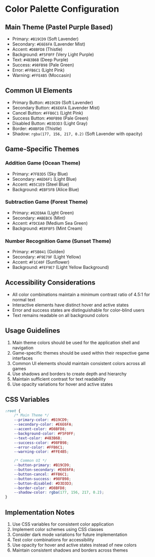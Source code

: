 # Color Palette Configuration

## Main Theme (Pastel Purple Based)
- Primary: `#B19CD9` (Soft Lavender)
- Secondary: `#E6E6FA` (Lavender Mist)
- Accent: `#D8BFD8` (Thistle)
- Background: `#F5F0FF` (Very Light Purple)
- Text: `#4B3B6B` (Deep Purple)
- Success: `#98FB98` (Pale Green)
- Error: `#FFB6C1` (Light Pink)
- Warning: `#FFE4B5` (Moccasin)

## Common UI Elements
- Primary Button: `#B19CD9` (Soft Lavender)
- Secondary Button: `#E6E6FA` (Lavender Mist)
- Cancel Button: `#FFB6C1` (Light Pink)
- Success Button: `#98FB98` (Pale Green)
- Disabled Button: `#D3D3D3` (Light Gray)
- Border: `#D8BFD8` (Thistle)
- Shadow: `rgba(177, 156, 217, 0.2)` (Soft Lavender with opacity)

## Game-Specific Themes

### Addition Game (Ocean Theme)
- Primary: `#7FB3D5` (Sky Blue)
- Secondary: `#AED6F1` (Light Blue)
- Accent: `#85C1E9` (Steel Blue)
- Background: `#EBF5FB` (Alice Blue)

### Subtraction Game (Forest Theme)
- Primary: `#82E0AA` (Light Green)
- Secondary: `#ABEBC6` (Mint)
- Accent: `#7DCEA0` (Medium Sea Green)
- Background: `#E8F8F5` (Mint Cream)

### Number Recognition Game (Sunset Theme)
- Primary: `#F5B041` (Golden)
- Secondary: `#F9E79F` (Light Yellow)
- Accent: `#F1C40F` (Sunflower)
- Background: `#FEF9E7` (Light Yellow Background)

## Accessibility Considerations
- All color combinations maintain a minimum contrast ratio of 4.5:1 for normal text
- Interactive elements have distinct hover and active states
- Error and success states are distinguishable for color-blind users
- Text remains readable on all background colors

## Usage Guidelines
1. Main theme colors should be used for the application shell and navigation
2. Game-specific themes should be used within their respective game interfaces
3. Common UI elements should maintain consistent colors across all games
4. Use shadows and borders to create depth and hierarchy
5. Maintain sufficient contrast for text readability
6. Use opacity variations for hover and active states

## CSS Variables
```css
:root {
    /* Main Theme */
    --primary-color: #B19CD9;
    --secondary-color: #E6E6FA;
    --accent-color: #D8BFD8;
    --background-color: #F5F0FF;
    --text-color: #4B3B6B;
    --success-color: #98FB98;
    --error-color: #FFB6C1;
    --warning-color: #FFE4B5;

    /* Common UI */
    --button-primary: #B19CD9;
    --button-secondary: #E6E6FA;
    --button-cancel: #FFB6C1;
    --button-success: #98FB98;
    --button-disabled: #D3D3D3;
    --border-color: #D8BFD8;
    --shadow-color: rgba(177, 156, 217, 0.2);
}
```

## Implementation Notes
1. Use CSS variables for consistent color application
2. Implement color schemes using CSS classes
3. Consider dark mode variations for future implementation
4. Test color combinations for accessibility
5. Use opacity for hover and active states instead of new colors
6. Maintain consistent shadows and borders across themes 
